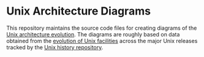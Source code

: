 # Unix Architecture Diagrams
This repository maintains the source code files for creating diagrams of the
[Unix architecture evolution](https://dspinellis.github.io/unix-architecture/index.html).
The diagrams are roughly based on data obtained from the
[evolution of Unix facilities](https://dspinellis.github.io/unix-history-man/index.html)
across the major Unix releases tracked by the
[Unix history repository](https://github.com/dspinellis/unix-history-repo).
